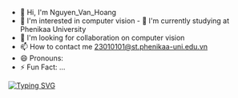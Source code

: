 - 👋 Hi, I'm Nguyen_Van_Hoang
- 👀 I'm interested in computer vision -
🌱 I'm currently studying at Phenikaa University
- 💞️ I'm looking for collaboration on computer vision
- 📫 How to contact me 23010101@st.phenikaa-uni.edu.vn
- 😄 Pronouns:
- ⚡ Fun Fact: ...

<!--- hoangnguyen3101/hoangnguyen3101 is a special ✨ repository because its `README.md` (this file) appears on your GitHub profile.

You can click the Preview link to see your changes.
--->
[![Typing SVG](https://readme-typing-svg.demolab.com?font=Fira+Code&pause=1000&color=F3F75B&center=SAI&vCenter=SAI&repeat=%C4%90%C3%9ANG+V%E1%BA%ACY&random=SAI&width=435&lines=HI+Im+Nguyen+Van+Hoang)](https://git.io/typing-svg)
